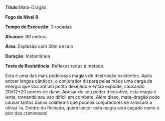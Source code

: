 **Titulo**:Mata-Dragão

**Fogo de Nível 8**

**Tempo de Execução**: 3 rodadas

**Alcance**: 90 metros

**Área**: Explosão com 30m de raio

**Duração**: Instantânea

**Teste de Resistência**: Reflexos reduz à metade.

Esta é uma das mais poderosas magias de destruição existentes. Após entoar longos cânticos, o conjurador dispara pelas mãos uma carga de energia que voa até um ponto desejado e então explode, causando 20d12+20 pontos de dano.
Apesar de seu poder destrutivo, esta magia é lenta, tornando seu uso difícil em combate. Além disso, mata-dragão pode causar tantos danos colaterais que poucos conjuradores se arriscam a utilizá-la. 
Dentro do Reinado, quem lançar esta magia será caçado como o pior dos criminosos!